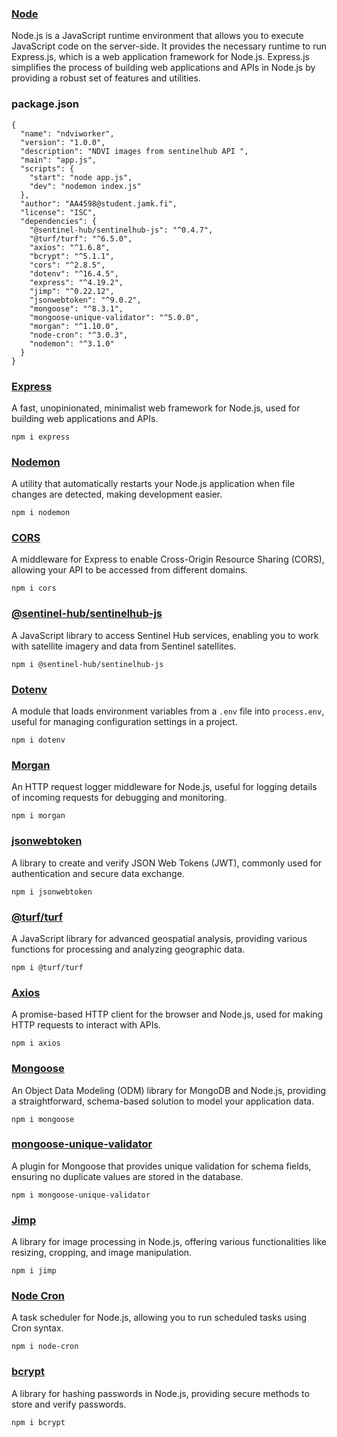 
### [Node](https://nodejs.org/en) 

Node.js is a JavaScript runtime environment that allows you to execute JavaScript code on the server-side. It provides the necessary runtime to run Express.js, which is a web application framework for Node.js. Express.js simplifies the process of building web applications and APIs in Node.js by providing a robust set of features and utilities.


### package.json
```
{
  "name": "ndviworker",
  "version": "1.0.0",
  "description": "NDVI images from sentinelhub API ",
  "main": "app.js",
  "scripts": {
    "start": "node app.js",
    "dev": "nodemon index.js"
  },
  "author": "AA4598@student.jamk.fi",
  "license": "ISC",
  "dependencies": {
    "@sentinel-hub/sentinelhub-js": "^0.4.7",
    "@turf/turf": "^6.5.0",
    "axios": "^1.6.8",
    "bcrypt": "^5.1.1",
    "cors": "^2.8.5",
    "dotenv": "^16.4.5",
    "express": "^4.19.2",
    "jimp": "^0.22.12",
    "jsonwebtoken": "^9.0.2",
    "mongoose": "^8.3.1",
    "mongoose-unique-validator": "^5.0.0",
    "morgan": "^1.10.0",
    "node-cron": "^3.0.3",
    "nodemon": "^3.1.0"
  }
}
```

  
### [Express](https://www.npmjs.com/package/express)  

A fast, unopinionated, minimalist web framework for Node.js, used for building web applications and APIs.

`npm i express`

### [Nodemon](https://www.npmjs.com/package/nodemon)  

A utility that automatically restarts your Node.js application when file changes are detected, making development easier.

`npm i nodemon`

### [CORS](https://www.npmjs.com/package/cors)  

A middleware for Express to enable Cross-Origin Resource Sharing (CORS), allowing your API to be accessed from different domains.

`npm i cors`

### [@sentinel-hub/sentinelhub-js](https://www.npmjs.com/package/@sentinel-hub/sentinelhub-js)  

A JavaScript library to access Sentinel Hub services, enabling you to work with satellite imagery and data from Sentinel satellites.

`npm i @sentinel-hub/sentinelhub-js`

### [Dotenv](https://www.npmjs.com/package/dotenv)  

A module that loads environment variables from a `.env` file into `process.env`, useful for managing configuration settings in a project.

`npm i dotenv`

### [Morgan](https://www.npmjs.com/package/morgan)  

An HTTP request logger middleware for Node.js, useful for logging details of incoming requests for debugging and monitoring.

`npm i morgan`

### [jsonwebtoken](https://www.npmjs.com/package/jsonwebtoken)  

A library to create and verify JSON Web Tokens (JWT), commonly used for authentication and secure data exchange.

`npm i jsonwebtoken`

### [@turf/turf](https://www.npmjs.com/package/@turf/turf)  

A JavaScript library for advanced geospatial analysis, providing various functions for processing and analyzing geographic data.

`npm i @turf/turf`

### [Axios](https://www.npmjs.com/package/axios)  

A promise-based HTTP client for the browser and Node.js, used for making HTTP requests to interact with APIs.

`npm i axios`

### [Mongoose](https://www.npmjs.com/package/mongoose)  

An Object Data Modeling (ODM) library for MongoDB and Node.js, providing a straightforward, schema-based solution to model your application data.

`npm i mongoose`

### [mongoose-unique-validator](https://www.npmjs.com/package/mongoose-unique-validator)  

A plugin for Mongoose that provides unique validation for schema fields, ensuring no duplicate values are stored in the database.

`npm i mongoose-unique-validator`

### [Jimp](https://www.npmjs.com/package/jimp)  

A library for image processing in Node.js, offering various functionalities like resizing, cropping, and image manipulation.

`npm i jimp`

### [Node Cron](https://www.npmjs.com/package/node-cron)  

A task scheduler for Node.js, allowing you to run scheduled tasks using Cron syntax.

`npm i node-cron`

### [bcrypt](https://www.npmjs.com/package/bcrypt)  

A library for hashing passwords in Node.js, providing secure methods to store and verify passwords.

`npm i bcrypt`

